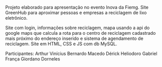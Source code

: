 Projeto elaborado para apresentação no evento Inova da Fiemg.
Site GreenHub para aproximar pessoas e empresas a reciclagem de lixo eletrônico.

Site com login, informações sobre reciclagem, mapa usando a api do google maps que calcula a rota para o centro de reciclagem cadastrado mais próximo do endereço inserido e sistema de agendamento de reciclagem.
Site em HTML, CSS e JS com db MySQL.

Participantes:
Arthur Vinícius
Bernardo Macedo
Dérick Heliodoro
Gabriel França
Giordano Dorneles
